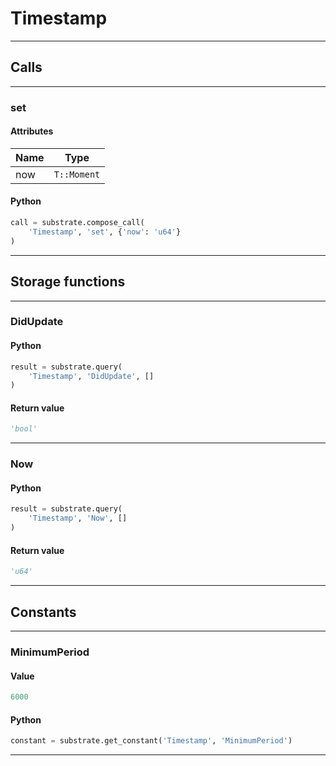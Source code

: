 
# Timestamp

---------
## Calls

---------
### set
#### Attributes
| Name | Type |
| -------- | -------- | 
| now | `T::Moment` | 

#### Python
```python
call = substrate.compose_call(
    'Timestamp', 'set', {'now': 'u64'}
)
```

---------
## Storage functions

---------
### DidUpdate

#### Python
```python
result = substrate.query(
    'Timestamp', 'DidUpdate', []
)
```

#### Return value
```python
'bool'
```
---------
### Now

#### Python
```python
result = substrate.query(
    'Timestamp', 'Now', []
)
```

#### Return value
```python
'u64'
```
---------
## Constants

---------
### MinimumPeriod
#### Value
```python
6000
```
#### Python
```python
constant = substrate.get_constant('Timestamp', 'MinimumPeriod')
```
---------